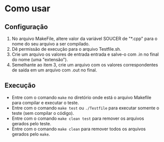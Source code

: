 Como usar
=========

Configuração
------------

1. No arquivo MakeFile, altere valor da variável SOUCER de "*.cpp" para o nome do seu arquivo a ser compilado.
2. Dê permissão de execução para o arquivo Testfile.sh.
3. Crie um arquivo os valores de entrada entrada e salve-o com .in no final do nome (uma "extensão").
4. Semelhante ao item 3, crie um arquivo com os valores correspondentes de saída em um arquivo com .out no final.

Execução
--------

* Entre com o comando <code>make</code> no diretório onde está o arquivo Makefile para compilar e executar o teste.
* Entre com o comando <code>make test</code> ou <code>./Testfile</code> para executar somente o teste (sem compilar o código).
* Entre com o comando <code>make clean test</code> para remover os arquivos gerados pelo teste.
* Entre com o comando <code>make clean</code> para remover todos os arquivos gerados pelo <code>make</code>.
